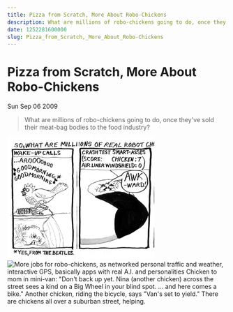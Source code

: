 ```yaml
---
title: Pizza from Scratch, More About Robo-Chickens
description: What are millions of robo-chickens going to do, once they've sold their meat-bag bodies to the food industry?
date: 1252281600000
slug: Pizza_from_Scratch,_More_About_Robo-Chickens
---
```



# Pizza from Scratch, More About Robo-Chickens

Sun Sep 06 2009

> What are millions of robo-chickens going to do, once they've sold their meat-bag bodies to the food industry?

![Wake-up calls: a robo-chicken wakes a human with the Beatles' song that includes Good morning! Good morning!"](2009_09_07_r1p1_PfS-Vito5_1_.png)
![Another job: crashptest smart-asses, Score is Chicken 7, Air liner windshield 0. "AWK-ward!"](2009_09_10_r1p2_PfS-Vito5_2_.png)
![More jobs for robo-chickens, as networked personal traffic and weather, interactive GPS, basically apps with real A.I. and personalities
Chicken to  mom in mini-van: "Don't back up yet.  Nina (another chicken) across the street sees a kind on a Big Wheel in your blind spot. ... and here comes a bike."
Another chicken, riding the bicycle, says "Van's set to yield."
There are chickens all over a suburban street, helping.](2009_09_10_r1p3_PfS-Vito5_3_.png)

